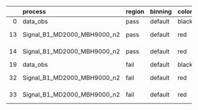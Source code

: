 |    | process                     | region   | binning   | color   | process_type   |   scale | variation   | source_filename                                                     | source_histname   | alias                       | title     |   combine_idx |     lnN |   shapes | syst_type   |   direction |   variation_alias |
|---:|:----------------------------|:---------|:----------|:--------|:---------------|--------:|:------------|:--------------------------------------------------------------------|:------------------|:----------------------------|:----------|--------------:|--------:|---------:|:------------|------------:|------------------:|
|  0 | data_obs                    | pass     | default   | black   | DATA           |       1 | nominal     | ./histograms_for_2DAlphabet_v7//BH_Data.root                        | hpass             | Data                        | Data      |           nan | nan     |      nan | nan         |         nan |               nan |
| 13 | Signal_B1_MD2000_MBH9000_n2 | pass     | default   | red     | SIGNAL         |       1 | lumi        | ./histograms_for_2DAlphabet_v7//BH_Signal_B1_MD2000_MBH9000_n2.root | hpass             | Signal_B1_MD2000_MBH9000_n2 | BH signal |           nan |   1.016 |      nan | lnN         |         nan |               nan |
| 14 | Signal_B1_MD2000_MBH9000_n2 | pass     | default   | red     | SIGNAL         |       1 | nominal     | ./histograms_for_2DAlphabet_v7//BH_Signal_B1_MD2000_MBH9000_n2.root | hpass             | Signal_B1_MD2000_MBH9000_n2 | BH signal |           nan | nan     |      nan | nan         |         nan |               nan |
| 19 | data_obs                    | fail     | default   | black   | DATA           |       1 | nominal     | ./histograms_for_2DAlphabet_v7//BH_Data.root                        | hfail             | Data                        | Data      |           nan | nan     |      nan | nan         |         nan |               nan |
| 32 | Signal_B1_MD2000_MBH9000_n2 | fail     | default   | red     | SIGNAL         |       1 | lumi        | ./histograms_for_2DAlphabet_v7//BH_Signal_B1_MD2000_MBH9000_n2.root | hfail             | Signal_B1_MD2000_MBH9000_n2 | BH signal |           nan |   1.016 |      nan | lnN         |         nan |               nan |
| 33 | Signal_B1_MD2000_MBH9000_n2 | fail     | default   | red     | SIGNAL         |       1 | nominal     | ./histograms_for_2DAlphabet_v7//BH_Signal_B1_MD2000_MBH9000_n2.root | hfail             | Signal_B1_MD2000_MBH9000_n2 | BH signal |           nan | nan     |      nan | nan         |         nan |               nan |